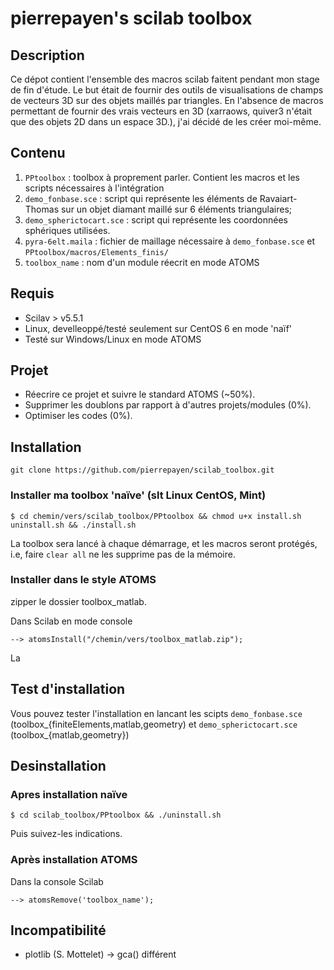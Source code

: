 # pierrepayen's scilab toolbox

## Description

Ce dépot contient l'ensemble des macros scilab faitent pendant mon stage de fin d'étude.
Le but était de fournir des outils de visualisations de champs de vecteurs 3D sur des objets maillés par triangles.
En l'absence de macros permettant de fournir des vrais vecteurs en 3D (xarraows, quiver3 n'était que des objets 2D dans un espace 3D.), j'ai décidé de les créer moi-même.

## Contenu
1. `PPtoolbox` : toolbox à proprement parler. Contient les macros et les scripts nécessaires à l'intégration
2. `demo_fonbase.sce` : script qui représente les éléments de Ravaiart-Thomas sur un objet diamant maillé sur 6 éléments triangulaires;
3. `demo_spherictocart.sce` : script qui représente les coordonnées sphériques utilisées.
4. `pyra-6elt.maila` : fichier de maillage nécessaire à `demo_fonbase.sce` et `PPtoolbox/macros/Elements_finis/`
5. `toolbox_name` : nom d'un module réecrit en mode ATOMS

## Requis
* Scilav > v5.5.1
* Linux, develleoppé/testé seulement sur CentOS 6 en mode 'naïf'
* Testé sur Windows/Linux en mode ATOMS

## Projet
* Réecrire ce projet et suivre le standard ATOMS (~50%).
* Supprimer les doublons par rapport à d'autres projets/modules (0%).
* Optimiser les codes (0%).

## Installation
`git clone https://github.com/pierrepayen/scilab_toolbox.git`

### Installer ma toolbox 'naïve' (slt Linux CentOS, Mint)

```
$ cd chemin/vers/scilab_toolbox/PPtoolbox && chmod u+x install.sh uninstall.sh && ./install.sh
```

La toolbox sera lancé à chaque démarrage, et les macros seront protégés, i.e, faire `clear all` ne les supprime pas de la mémoire.

### Installer dans le style ATOMS

zipper le dossier toolbox_matlab.

Dans Scilab en mode console

```
--> atomsInstall("/chemin/vers/toolbox_matlab.zip");
```

La

## Test d'installation
Vous pouvez tester l'installation en lancant les scipts `demo_fonbase.sce` (toolbox_{finiteElements,matlab,geometry) et  `demo_spherictocart.sce`  (toolbox_{matlab,geometry})


## Desinstallation
### Apres installation naïve
```
$ cd scilab_toolbox/PPtoolbox && ./uninstall.sh 
```

Puis suivez-les indications.

### Après installation ATOMS
Dans la console Scilab
```
--> atomsRemove('toolbox_name');
```

## Incompatibilité
* plotlib (S. Mottelet) -> gca() différent
